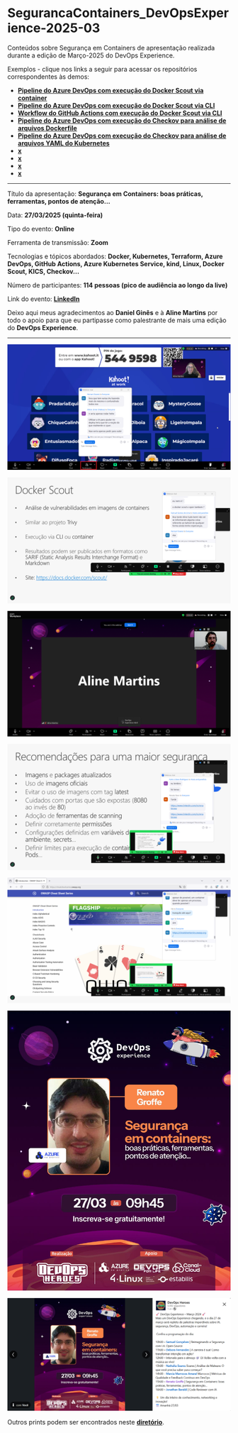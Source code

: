 # SegurancaContainers_DevOpsExperience-2025-03
Conteúdos sobre Segurança em Containers de apresentação realizada durante a edição de Março-2025 do DevOps Experience.

Exemplos - clique nos links a seguir para acessar os repositórios correspondentes às demos:
- [**Pipeline do Azure DevOps com execução do Docker Scout via container**](https://github.com/renatogroffe/AzureDevOps-DockerScout_Container-DotNet6)
- [**Pipeline do Azure DevOps com execução do Docker Scout via CLI**](https://github.com/renatogroffe/AzureDevOps-DockerScout-DotNet6)
- [**Workflow do GitHub Actions com execução do Docker Scout via CLI**](https://github.com/renatogroffe/GitHubActions-DockerScout-DotNet6)
- [**Pipeline do Azure DevOps com execução do Checkov para análise de arquivos Dockerfile**](https://github.com/renatogroffe/AzureDevOps-Checkov-Dockerfile)
- [**Pipeline do Azure DevOps com execução do Checkov para análise de arquivos YAML do Kubernetes**](https://github.com/renatogroffe/AzureDevOps-Checkov-YAML_Kubernetes)
- [**x**]()
- [**x**]()
- [**x**]()
- [**x**]()

---

Título da apresentação: **Segurança em Containers: boas práticas, ferramentas, pontos de atenção...**

Data: **27/03/2025 (quinta-feira)**

Tipo do evento: **Online**

Ferramenta de transmissão: **Zoom**

Tecnologias e tópicos abordados: **Docker, Kubernetes, Terraform, Azure DevOps, GitHub Actions, Azure Kubernetes Service, kind, Linux, Docker Scout, KICS, Checkov...**

Número de participantes: **114 pessoas (pico de audiência ao longo da live)**

Link do evento: [**LinkedIn**](https://www.linkedin.com/feed/update/urn:li:activity:7310757120990179329/)

Deixo aqui meus agradecimentos ao **Daniel Ginês** e à **Aline Martins** por todo o apoio para que eu partipasse como palestrante de mais uma edição do **DevOps Experience**.

---

![Audiência](img/audiencia.png)

![Renato palestrando 1](img/s-06.png)

![Renato palestrando 2](img/s-01.png)

![Renato palestrando 3](img/s-02.png)

![Renato palestrando 4](img/s-03.png)

![Banner](img/banner.jpg)

![Divulgação LinkedIn](img/linkedin.png)

Outros prints podem ser encontrados neste [**diretório**](/img/).